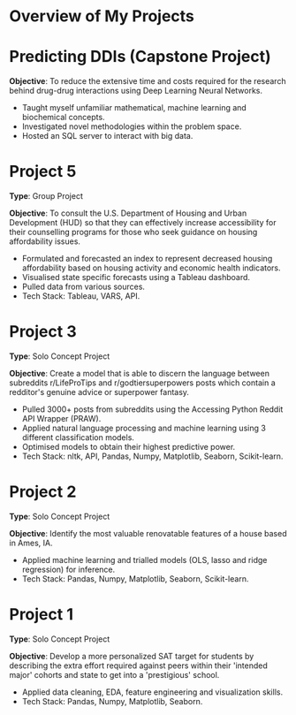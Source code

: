 # Overview of My Projects

# Predicting DDIs (Capstone Project)

**Objective**: To reduce the extensive time and costs required for the research behind drug-drug interactions using Deep Learning Neural Networks.

- Taught myself unfamiliar mathematical, machine learning and biochemical concepts.
- Investigated novel methodologies within the problem space.
- Hosted an SQL server to interact with big data.

# Project 5

**Type**: Group Project

**Objective**: To consult the U.S. Department of Housing and Urban Development (HUD) so that they can effectively increase accessibility for their counselling programs for those who seek guidance on housing affordability issues.

- Formulated and forecasted an index to represent decreased housing affordability based on housing activity and economic health indicators.
- Visualised state specific forecasts using a Tableau dashboard.
- Pulled data from various sources.
- Tech Stack: Tableau, VARS, API.

# Project 3

**Type**: Solo Concept Project

**Objective**: Create a model that is able to discern the language between subreddits r/LifeProTips and r/godtiersuperpowers posts which contain a redditor's genuine advice or superpower fantasy.

- Pulled 3000+ posts from subreddits using the Accessing Python Reddit API Wrapper (PRAW).
- Applied natural language processing and machine learning using 3 different classification models.
- Optimised models to obtain their highest predictive power.
- Tech Stack: nltk, API, Pandas, Numpy, Matplotlib, Seaborn, Scikit-learn.

# Project 2

**Type**: Solo Concept Project

**Objective**: Identify the most valuable renovatable features of a house based in Ames, IA.

- Applied machine learning and trialled models (OLS, lasso and ridge regression) for inference.
- Tech Stack: Pandas, Numpy, Matplotlib, Seaborn, Scikit-learn.

# Project 1

**Type**: Solo Concept Project

**Objective**: Develop a more personalized SAT target for students by describing the extra effort required against peers within their 'intended major' cohorts and state to get into a 'prestigious' school.

- Applied data cleaning, EDA, feature engineering and visualization skills.
- Tech Stack: Pandas, Numpy, Matplotlib, Seaborn.

